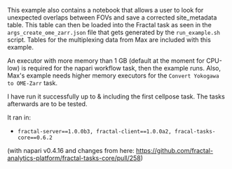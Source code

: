 This example also contains a notebook that allows a user to look for unexpected overlaps between FOVs and save a corrected site_metadata table. This table can then be loaded into the Fractal task as seen in the `args_create_ome_zarr.json` file that gets generated by the `run_example.sh` script. Tables for the multiplexing data from Max are included with this example.

An executor with more memory than 1 GB (default at the moment for CPU-low) is required for the napari workflow task, then the example runs. Also, Max's example needs higher memory executors for the `Convert Yokogawa to OME-Zarr` task.

I have run it successfully up to & including the first cellpose task. The tasks afterwards are to be tested.

It ran in:   
* `fractal-server==1.0.0b3, fractal-client==1.0.0a2, fracal-tasks-core==0.6.2`

(with napari v0.4.16 and changes from here: https://github.com/fractal-analytics-platform/fractal-tasks-core/pull/258)
